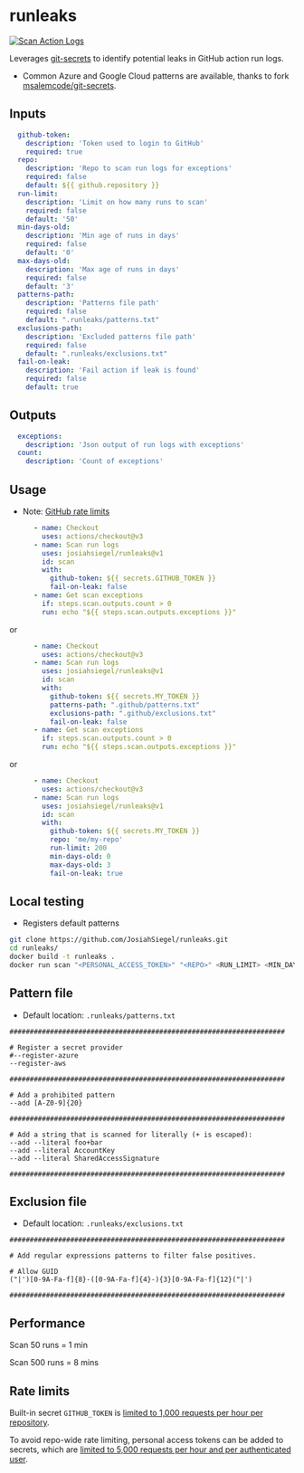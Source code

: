 # runleaks

[![Scan Action Logs](https://github.com/JosiahSiegel/runleaks/actions/workflows/main.yml/badge.svg?branch=main)](https://github.com/JosiahSiegel/runleaks/actions/workflows/main.yml)

Leverages [git-secrets](https://github.com/awslabs/git-secrets) to identify potential leaks in GitHub action run logs.

 * Common Azure and Google Cloud patterns are available, thanks to fork [msalemcode/git-secrets](https://github.com/msalemcode/git-secrets).


## Inputs
```yml
  github-token:
    description: 'Token used to login to GitHub'
    required: true
  repo:
    description: 'Repo to scan run logs for exceptions'
    required: false
    default: ${{ github.repository }}
  run-limit:
    description: 'Limit on how many runs to scan'
    required: false
    default: '50'
  min-days-old:
    description: 'Min age of runs in days'
    required: false
    default: '0'
  max-days-old:
    description: 'Max age of runs in days'
    required: false
    default: '3'
  patterns-path:
    description: 'Patterns file path'
    required: false
    default: ".runleaks/patterns.txt"
  exclusions-path:
    description: 'Excluded patterns file path'
    required: false
    default: ".runleaks/exclusions.txt"
  fail-on-leak:
    description: 'Fail action if leak is found'
    required: false
    default: true
```

## Outputs
```yml
  exceptions:
    description: 'Json output of run logs with exceptions'
  count:
    description: 'Count of exceptions'
```

## Usage
 * Note: [GitHub rate limits](#rate-limits)
```yml
      - name: Checkout
        uses: actions/checkout@v3
      - name: Scan run logs
        uses: josiahsiegel/runleaks@v1
        id: scan
        with:
          github-token: ${{ secrets.GITHUB_TOKEN }}
          fail-on-leak: false
      - name: Get scan exceptions
        if: steps.scan.outputs.count > 0
        run: echo "${{ steps.scan.outputs.exceptions }}"
```
or
```yml
      - name: Checkout
        uses: actions/checkout@v3
      - name: Scan run logs
        uses: josiahsiegel/runleaks@v1
        id: scan
        with:
          github-token: ${{ secrets.MY_TOKEN }}
          patterns-path: ".github/patterns.txt"
          exclusions-path: ".github/exclusions.txt"
          fail-on-leak: false
      - name: Get scan exceptions
        if: steps.scan.outputs.count > 0
        run: echo "${{ steps.scan.outputs.exceptions }}"
```
or
```yml
      - name: Checkout
        uses: actions/checkout@v3
      - name: Scan run logs
        uses: josiahsiegel/runleaks@v1
        id: scan
        with:
          github-token: ${{ secrets.MY_TOKEN }}
          repo: 'me/my-repo'
          run-limit: 200
          min-days-old: 0
          max-days-old: 3
          fail-on-leak: true
```

## Local testing
  * Registers default patterns
```sh
git clone https://github.com/JosiahSiegel/runleaks.git
cd runleaks/
docker build -t runleaks .
docker run scan "<PERSONAL_ACCESS_TOKEN>" "<REPO>" <RUN_LIMIT> <MIN_DAYS_OLD> <MAX_DAYS_OLD>
```

## Pattern file
 * Default location: `.runleaks/patterns.txt`

```
####################################################################

# Register a secret provider
#--register-azure
--register-aws

####################################################################

# Add a prohibited pattern
--add [A-Z0-9]{20}

####################################################################

# Add a string that is scanned for literally (+ is escaped):
--add --literal foo+bar
--add --literal AccountKey
--add --literal SharedAccessSignature

####################################################################
```

## Exclusion file
 * Default location: `.runleaks/exclusions.txt`
```
####################################################################

# Add regular expressions patterns to filter false positives.

# Allow GUID
("|')[0-9A-Fa-f]{8}-([0-9A-Fa-f]{4}-){3}[0-9A-Fa-f]{12}("|')

####################################################################
```

## Performance

Scan 50 runs = 1 min

Scan 500 runs = 8 mins

## Rate limits

Built-in secret `GITHUB_TOKEN` is [limited to 1,000 requests per hour per repository](https://docs.github.com/en/rest/overview/resources-in-the-rest-api#requests-from-github-actions).

To avoid repo-wide rate limiting, personal access tokens can be added to secrets, which are [limited to 5,000 requests per hour and per authenticated user](https://docs.github.com/en/rest/overview/resources-in-the-rest-api#requests-from-personal-accounts).
